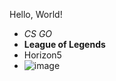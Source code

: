 Hello, World!
* *CS GO*
* **League of Legends**
* Horizon5
* ![image](https://liquipedia.net/commons/images/6/61/League_Infobox_Yasuo.jpg)
